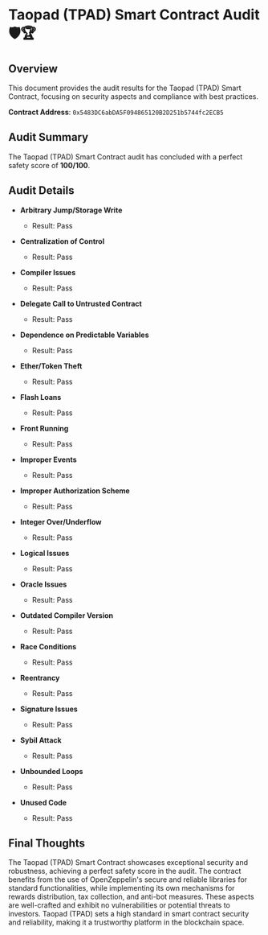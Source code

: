 # Taopad (TPAD) Smart Contract Audit 🛡️🏆

## Overview
This document provides the audit results for the Taopad (TPAD) Smart Contract, focusing on security aspects and compliance with best practices.

**Contract Address**: `0x5483DC6abDA5F094865120B2D251b5744fc2ECB5`

## Audit Summary
The Taopad (TPAD) Smart Contract audit has concluded with a perfect safety score of **100/100**.

## Audit Details

- **Arbitrary Jump/Storage Write**
  - Result: Pass

- **Centralization of Control**
  - Result: Pass

- **Compiler Issues**
  - Result: Pass

- **Delegate Call to Untrusted Contract**
  - Result: Pass

- **Dependence on Predictable Variables**
  - Result: Pass

- **Ether/Token Theft**
  - Result: Pass

- **Flash Loans**
  - Result: Pass

- **Front Running**
  - Result: Pass

- **Improper Events**
  - Result: Pass

- **Improper Authorization Scheme**
  - Result: Pass

- **Integer Over/Underflow**
  - Result: Pass

- **Logical Issues**
  - Result: Pass

- **Oracle Issues**
  - Result: Pass

- **Outdated Compiler Version**
  - Result: Pass

- **Race Conditions**
  - Result: Pass

- **Reentrancy**
  - Result: Pass

- **Signature Issues**
  - Result: Pass

- **Sybil Attack**
  - Result: Pass

- **Unbounded Loops**
  - Result: Pass

- **Unused Code**
  - Result: Pass

## Final Thoughts
The Taopad (TPAD) Smart Contract showcases exceptional security and robustness, achieving a perfect safety score in the audit. The contract benefits from the use of OpenZeppelin's secure and reliable libraries for standard functionalities, while implementing its own mechanisms for rewards distribution, tax collection, and anti-bot measures. These aspects are well-crafted and exhibit no vulnerabilities or potential threats to investors. Taopad (TPAD) sets a high standard in smart contract security and reliability, making it a trustworthy platform in the blockchain space.
